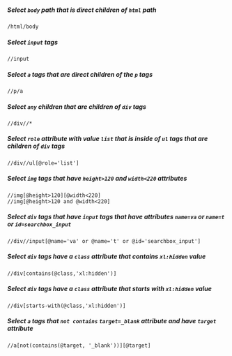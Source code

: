 ##### Select `body` path that is direct children of `html` path

```xpath
/html/body
```

##### Select `input` tags

```xpath
//input
```

##### Select `a` tags that are direct children of the `p` tags

```xpath
//p/a
```

##### Select `any` children that are children of `div` tags

```xpath
//div//*
```

##### Select `role` attribute with value `list` that is inside of `ul` tags that are children of `div` tags

```xpath
//div//ul[@role='list']
```

##### Select `img` tags that have `height>120` and `width<220` attributes

```xpath
//img[@height>120][@width<220]
//img[@height>120 and @width<220]
```

##### Select `div` tags that have `input` tags that have attributes `name=va` or `name=t` or `id=searchbox_input`

```xpath
//div//input[@name='va' or @name='t' or @id='searchbox_input']
```

##### Select `div` tags have a `class` attribute that contains `xl:hidden` value

```xpath
//div[contains(@class,'xl:hidden')]
```

##### Select `div` tags have a `class` attribute that starts with `xl:hidden` value

```xpath
//div[starts-with(@class,'xl:hidden')]
```

##### Select `a` tags that `not contains` `target=_blank` attribute and have `target` attribute

```xpath
//a[not(contains(@target, '_blank'))][@target]
```
